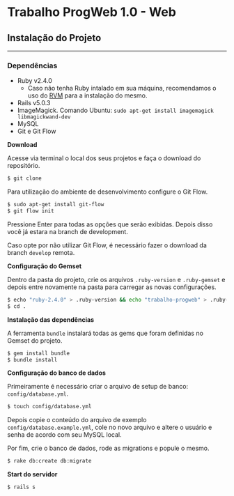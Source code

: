 # Trabalho ProgWeb 1.0 - Web

## Instalação do Projeto
------------------------

### Dependências

 - Ruby v2.4.0
     - Caso não tenha Ruby intalado em sua máquina, recomendamos o uso do [RVM](https://rvm.io/) para a instalação do mesmo.
 - Rails v5.0.3
 - ImageMagick. Comando Ubuntu: `sudo apt-get install imagemagick libmagickwand-dev`
 - MySQL
 - Git e Git Flow

**Download**

Acesse via terminal o local dos seus projetos e faça o download do repositório.
```bash
$ git clone 
```

Para utilização do ambiente de desenvolvimento configure o Git Flow.
```bash
$ sudo apt-get install git-flow
$ git flow init
```
Pressione Enter para todas as opções que serão exibidas. Depois disso você já estara na branch de development.

Caso opte por não utilizar Git Flow, é necessário fazer o download da branch `develop` remota.

**Configuração do Gemset**

Dentro da pasta do projeto, crie os arquivos `.ruby-version` e `.ruby-gemset` e depois entre novamente na pasta para carregar as novas configurações.
```bash
$ echo "ruby-2.4.0" > .ruby-version && echo "trabalho-progweb" > .ruby-gemset
$ cd .
```

**Instalação das dependências**

A ferramenta `bundle` instalará todas as gems que foram definidas no Gemset do projeto.
```bash
$ gem install bundle
$ bundle install
```

**Configuração do banco de dados**

Primeiramente é necessário criar o arquivo de setup de banco: `config/database.yml`.
```bash
$ touch config/database.yml
```

Depois copie o conteúdo do arquivo de exemplo `config/database.example.yml`, cole no novo arquivo e altere o usuário e senha de acordo com seu MySQL local.

Por fim, crie o banco de dados, rode as migrations e popule o mesmo.

```bash
$ rake db:create db:migrate
```

**Start do servidor**
```bash
$ rails s
```
